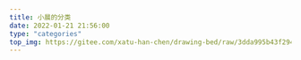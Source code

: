 ```yaml
---
title: 小晨的分类
date: 2022-01-21 21:56:00
type: "categories"
top_img: https://gitee.com/xatu-han-chen/drawing-bed/raw/3dda995b43f29490f4428e54b1ccb1e50d286387/4.jpg
---
```

